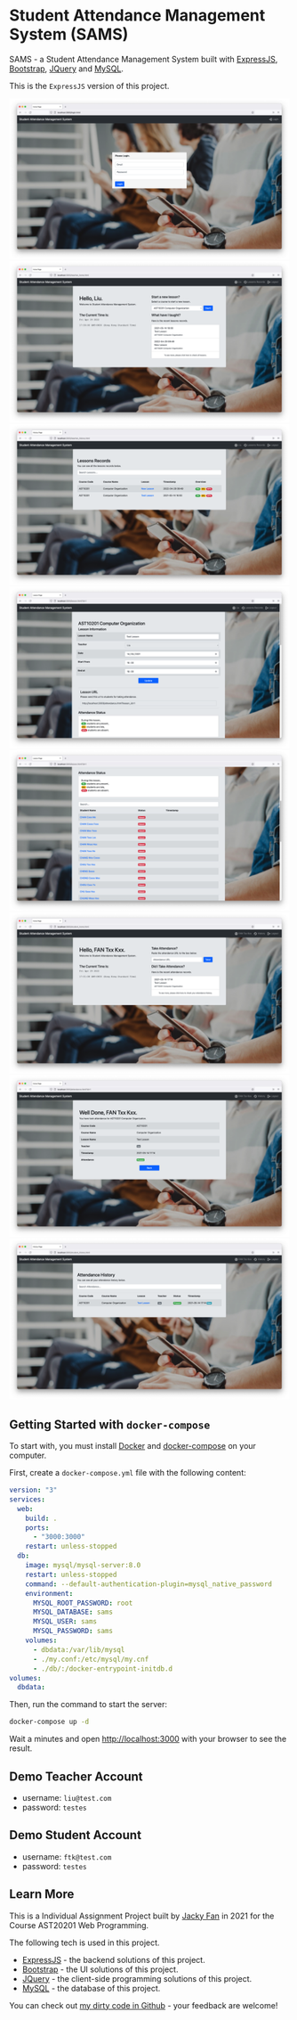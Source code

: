 # Student Attendance Management System (SAMS)
SAMS - a Student Attendance Management System built with [ExpressJS](https://expressjs.com/), [Bootstrap](https://getbootstrap.com/), [JQuery](https://jquery.com/) and [MySQL](https://www.mysql.com/).

This is the `ExpressJS` version of this project.

![Alt text](./readme-img/01.png "Login Page")
![Alt text](./readme-img/02.png "Teacher Home Page")
![Alt text](./readme-img/03.png "Lessons Records Page")
![Alt text](./readme-img/04.png "Lesson Info Page")
![Alt text](./readme-img/05.png "Lesson Info Page")
![Alt text](./readme-img/06.png "Student Home Page")
![Alt text](./readme-img/07.png "Student Attendance Page")
![Alt text](./readme-img/08.png "Attendance History Page")

## Getting Started with `docker-compose`

To start with, you must install [Docker](https://www.docker.com/products/docker-desktop) and [docker-compose](https://docs.docker.com/compose/) on your computer.

First, create a `docker-compose.yml` file with the following content:

```yml
version: "3"
services:
  web:
    build: .
    ports:
      - "3000:3000"
    restart: unless-stopped
  db:
    image: mysql/mysql-server:8.0
    restart: unless-stopped
    command: --default-authentication-plugin=mysql_native_password
    environment:
      MYSQL_ROOT_PASSWORD: root
      MYSQL_DATABASE: sams
      MYSQL_USER: sams
      MYSQL_PASSWORD: sams
    volumes:
      - dbdata:/var/lib/mysql
      - ./my.conf:/etc/mysql/my.cnf
      - ./db/:/docker-entrypoint-initdb.d
volumes:
  dbdata:
```

Then, run the command to start the server:
```bash
docker-compose up -d
```

Wait a minutes and open [http://localhost:3000](http://localhost:3000) with your browser to see the result.

## Demo Teacher Account
- username: `liu@test.com`
- password: `testes`

## Demo Student Account
- username: `ftk@test.com`
- password: `testes`

## Learn More

This is a Individual Assignment Project built by [Jacky Fan](https://github.com/redfrogsss) in 2021 for the Course AST20201 Web Programming. 

The following tech is used in this project.
- [ExpressJS](https://expressjs.com/) - the backend solutions of this project.
- [Bootstrap](https://chakra-ui.com/) - the UI solutions of this project.
- [JQuery](https://jquery.com/) - the client-side programming solutions of this project.
- [MySQL](https://www.mysql.com/) - the database of this project.

You can check out [my dirty code in Github](https://github.com/redfrogsss/selfremind) - your feedback are welcome!
